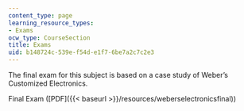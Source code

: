 ```yaml
---
content_type: page
learning_resource_types:
- Exams
ocw_type: CourseSection
title: Exams
uid: b148724c-539e-f54d-e1f7-6be7a2c7c2e3
---
```


The final exam for this subject is based on a case study of Weber’s Customized Electronics.

Final Exam ([PDF]({{< baseurl >}}/resources/weberselectronicsfinal))